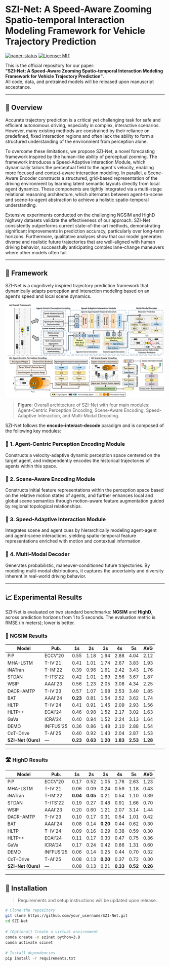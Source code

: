 # SZI-Net: A Speed-Aware Zooming Spatio-temporal Interaction Modeling Framework for Vehicle Trajectory Prediction

[![paper-status](https://img.shields.io/badge/paper-submitted-red.svg)]() [![License: MIT](https://img.shields.io/badge/License-MIT-yellow.svg)](https://opensource.org/licenses/MIT)

This is the official repository for our paper:  
**"SZI-Net: A Speed-Aware Zooming Spatio-temporal Interaction Modeling Framework for Vehicle Trajectory Prediction"**.  
All code, data, and pretrained models will be released upon manuscript acceptance.

---

## 🧠 Overview

Accurate trajectory prediction is a critical yet challenging task for safe and efficient autonomous driving, especially in complex, interactive scenarios. However, many existing methods are constrained by their reliance on predefined, fixed interaction regions and often lack the ability to form a structured understanding of the environment from perception alone.

To overcome these limitations, we propose SZI-Net, a novel forecasting framework inspired by the human-like ability of perceptual zooming. The framework introduces a Speed-Adaptive Interaction Module, which dynamically tailors the perceptual field to the agent's velocity, enabling more focused and context-aware interaction modeling. In parallel, a Scene-Aware Encoder constructs a structured, grid-based representation of the driving environment by learning latent semantic layouts directly from local agent dynamics. These components are tightly integrated via a multi-stage relational reasoning architecture, which alternates between agent-to-scene and scene-to-agent abstraction to achieve a holistic spatio-temporal understanding. 

Extensive experiments conducted on the challenging NGSIM and HighD highway datasets validate the effectiveness of our approach. SZI-Net consistently outperforms current state-of-the-art methods, demonstrating significant improvements in prediction accuracy, particularly over long-term horizons. Furthermore, qualitative analyses show that our model generates diverse and realistic future trajectories that are well-aligned with human driving behavior, successfully anticipating complex lane-change maneuvers where other models often fail.

---

## 🧩 Framework

SZI-Net is a cognitively inspired trajectory prediction framework that dynamically adapts perception and interaction modeling based on an agent’s speed and local scene dynamics.

![SZI-Net Framework](./szi_framework.png)
> **Figure**: Overall architecture of SZI-Net with four main modules: Agent-Centric Perception Encoding, Scene-Aware Encoding, Speed-Adaptive Interaction, and Multi-Modal Decoding.



SZI-Net follows the **encode–interact–decode** paradigm and is composed of the following key modules:

### 🔹 1. Agent-Centric Perception Encoding Module
Constructs a velocity-adaptive dynamic perception space centered on the target agent, and independently encodes the historical trajectories of agents within this space.
### 🔹 2. Scene-Aware Encoding Module
Constructs initial feature representations within the perception space based on the relative motion states of agents, and further enhances local and global scene semantics through motion-aware feature augmentation guided by regional topological relationships.
### 🔹 3. Speed-Adaptive Interaction Module
Integrates scene and agent cues by hierarchically modeling agent-agent and agent-scene interactions, yielding spatio-temporal feature representations enriched with motion and contextual information.
### 🔹 4. Multi-Modal Decoder
Generates probabilistic, maneuver-conditioned future trajectories. By modeling multi-modal distributions, it captures the uncertainty and diversity inherent in real-world driving behavior.

---

## 📈 Experimental Results

SZI-Net is evaluated on two standard benchmarks: **NGSIM** and **HighD**, across prediction horizons from 1 to 5 seconds. The evaluation metric is RMSE (in meters); lower is better.  


### 🚗 NGSIM Results

| Model        | Pub.      | 1s   | 2s   | 3s   | 4s   | 5s   | AVG  |
|--------------|-----------|------|------|------|------|------|------|
| PiP          | ECCV'20   | 0.55 | 1.18 | 1.94 | 2.88 | 4.04 | 2.12 |
| MHA-LSTM     | T-IV'21   | 0.41 | 1.01 | 1.74 | 2.67 | 3.83 | 1.93 |
| iNATran      | T-IM'22   | 0.39 | 0.96 | 1.61 | 2.42 | 3.43 | 1.76 |
| STDAN        | T-ITS'22  | 0.42 | 1.01 | 1.69 | 2.56 | 3.67 | 1.87 |
| WSIP         | AAAI'23   | 0.56 | 1.23 | 2.05 | 3.08 | 4.34 | 2.25 |
| DACR-AMTP    | T-IV'23   | 0.57 | 1.07 | 1.68 | 2.53 | 3.40 | 1.85 |
| BAT          | AAAI'24   | **0.23** | 0.81 | 1.54 | 2.52 | 3.62 | 1.74 |
| HLTP         | T-IV'24   | 0.41 | 0.91 | 1.45 | 2.09 | 2.93 | 1.56 |
| HLTP++       | ECAI'24   | 0.46 | 0.98 | 1.52 | 2.17 | 3.02 | 1.63 |
| GaVa         | ICRA'24   | 0.40 | 0.94 | 1.52 | 2.24 | 3.13 | 1.64 |
| DEMO         | INFFUS'25 | 0.36 | 0.86 | 1.48 | 2.10 | 2.88 | 1.54 |
| CoT-Drive    | T-AI'25   | 0.40 | 0.92 | 1.43 | 2.04 | 2.87 | 1.53 |
| **SZI-Net (Ours)** | —         | **0.23** | **0.63** | **1.20** | **1.83** | **2.53** | **1.28** |

---

### 🛣️ HighD Results

| Model        | Pub.      | 1s   | 2s   | 3s   | 4s   | 5s   | AVG  |
|--------------|-----------|------|------|------|------|------|------|
| PiP          | ECCV'20   | 0.17 | 0.52 | 1.05 | 1.76 | 2.63 | 1.23 |
| MHA-LSTM     | T-IV'21   | 0.06 | 0.09 | 0.24 | 0.59 | 1.18 | 0.43 |
| iNATran      | T-IM'22   | **0.04** | **0.05** | 0.21 | 0.54 | 1.10 | 0.39 |
| STDAN        | T-ITS'22  | 0.19 | 0.27 | 0.48 | 0.91 | 1.66 | 0.70 |
| WSIP         | AAAI'23   | 0.20 | 0.60 | 1.21 | 2.07 | 3.14 | 1.44 |
| DACR-AMTP    | T-IV'23   | 0.10 | 0.17 | 0.31 | 0.54 | 1.01 | 0.42 |
| BAT          | AAAI'24   | 0.08 | 0.14 | **0.20** | 0.44 | 0.62 | 0.30 |
| HLTP         | T-IV'24   | 0.09 | 0.16 | 0.29 | 0.38 | 0.59 | 0.30 |
| HLTP++       | ECAI'24   | 0.11 | 0.17 | 0.30 | 0.47 | 0.75 | 0.36 |
| GaVa         | ICRA'24   | 0.17 | 0.24 | 0.42 | 0.86 | 1.31 | 0.60 |
| DEMO         | INFFUS'25 | 0.06 | 0.14 | 0.25 | 0.44 | 0.70 | 0.32 |
| CoT-Drive    | T-AI'25   | 0.08 | 0.13 | **0.20** | 0.37 | 0.72 | 0.30 |
| **SZI-Net (Ours)** | —         | 0.08 | 0.13 | 0.21 | **0.33** | **0.52** | **0.26** |

---

## 🔧 Installation

> Requirements and setup instructions will be updated upon release.

```bash
# Clone the repository
git clone https://github.com/your_username/SZI-Net.git
cd SZI-Net

# (Optional) Create a virtual environment
conda create -n szinet python=3.8
conda activate szinet

# Install dependencies
pip install -r requirements.txt
